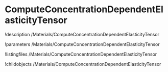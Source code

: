 <!-- MOOSE Documentation Stub: Remove this when content is added. -->

# ComputeConcentrationDependentElasticityTensor
!description /Materials/ComputeConcentrationDependentElasticityTensor

!parameters /Materials/ComputeConcentrationDependentElasticityTensor

!listingfiles /Materials/ComputeConcentrationDependentElasticityTensor

!childobjects /Materials/ComputeConcentrationDependentElasticityTensor
